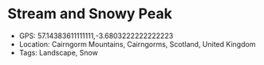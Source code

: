 # Stream and Snowy Peak

- GPS: 57.14383611111111,-3.6803222222222223
- Location: Cairngorm Mountains, Cairngorms, Scotland, United Kingdom
- Tags: Landscape, Snow
